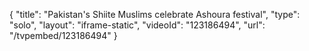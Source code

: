 {
    "title": "Pakistan's Shiite Muslims celebrate Ashoura festival",
    "type": "solo",
    "layout": "iframe-static",
    "videoId": "123186494",
    "url": "\/tvpembed\/123186494"
}